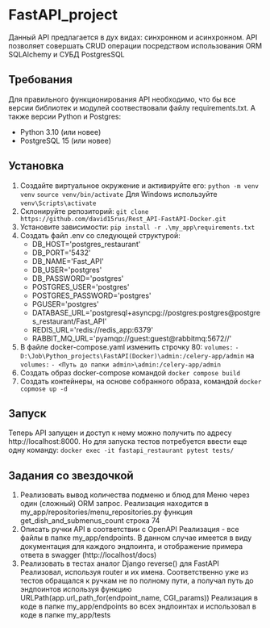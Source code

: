 # FastAPI_project

Данный API предлагается в дух видах: синхронном и асинхронном.
API позволяет совершать CRUD операции посредством использования ORM SQLAlchemy
и СУБД PostgresSQL

## Требования
Для правильного функционирования API необходимо, что бы
все версии библиотек и модулей соотвествовали файлу requirements.txt.
А также версии Python и Postgres:
- Python 3.10 (или новее)
- PostgreSQL 15 (или новее)

## Установка
1. Создайте виртуальное окружение и активируйте его:
`python -m venv venv`
`source venv/bin/activate`
Для Windows используйте `venv\Scripts\activate`
3. Склонируйте репозиторий:
`git clone https://github.com/david15rus/Rest_API-FastAPI-Docker.git`
4. Установите зависимости:
`pip install -r .\my_app\requirements.txt`
5. Создать файл .env со следующей структурой:
    - DB_HOST='postgres_restaurant'
    - DB_PORT='5432'
    - DB_NAME='Fast_API'
    - DB_USER='postgres'
    - DB_PASSWORD='postgres'
    - POSTGRES_USER='postgres'
    - POSTGRES_PASSWORD='postgres'
    - PGUSER='postgres'
    - DATABASE_URL='postgresql+asyncpg://postgres:postgres@postgres_restaurant/Fast_API'
    - REDIS_URL='redis://redis_app:6379'
    - RABBIT_MQ_URL='pyamqp://guest:guest@rabbitmq:5672//'
6. В файле docker-compose.yaml изменить строчку 80:
    `volumes:`
      `- D:\Job\Python_projects\FastAPI(Docker)\admin:/celery-app/admin`
на
    `volumes:`
      `- <Путь до папки admin>\admin:/celery-app/admin`
6. Cоздать образ docker-compose командой
`docker compose build`
7. Создать контейнеры, на основе собранного образа, командой
`docker copmose up -d`
## Запуск
Теперь API запущен и доступ к нему можно получить по адресу http://localhost:8000.
Но для запуска тестов потребуется ввести еще одну команду:
`docker exec -it fastapi_restaurant pytest tests/`


## Задания со звездочкой
1) Реализовать вывод количества подменю и блюд для Меню через один (сложный) ORM запрос.
Реализация находится в my_app/repositories/menu_repositories.py функция get_dish_and_submenus_count
строка 74
2) Описать ручки API в соответствии с OpenAPI
Реализация - все файлы в папке my_app/endpoints. В данном случае имеется в виду документация для каждого
эндпоинта, и отображение примера ответа в swagger (http://localhost/docs)
3) Реализовать в тестах аналог Django reverse() для FastAPI
Реализовал, используя router и их имена. Соответственно уже из тестов обращался к ручкам не по полному пути,
а получал путь до эндпоинтов используя функцию URLPath(app.url_path_for(endpoint_name, CGI_params))
Реализация в коде в папке my_app/endpoints во всех эндпоинтах и использовал в коде в папке
my_app/tests
